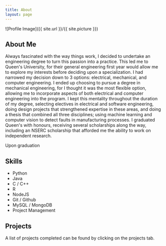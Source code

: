 ```yaml
---
title: About
layout: page
---
```

![Profile Image]({{ site.url }}/{{ site.picture }})

## About Me
Always fascinated with the way things work, I decided to undertake an engineering degree to turn this passion into a practice. This led me to Queen's University, for their general engineering first year would allow me to explore my interests before deciding upon a specialization. I had narrowed my decision down to 3 options: electrical, mechanical, and computer engineering. I ended up choosing to pursue a degree in mechanical engineering, for I thought it was the most flexible option, allowing me to incorporate aspects of both electrical and computer engineering into the program. I kept this mentality throughout the duration of my degree, selecting electives in electrical and software engineering, doing design projects that strengthened expertise in these areas, and doing a thesis that combined all three disciplines; using machine learning and computer vision to detect faults in manufacturing processes. I graduated Queen's with honours, receiving several scholarships along the way, including an NSERC scholarship that afforded me the ability to work on independent research.

Upon graduation

## Skills
<ul class="skill-list">
	<li>Python</li>
	<li>Java</li>
	<li>C / C++</li>
	<li>R</li>
	<li>NodeJS</li>
	<li>Git / Github</li>
	<li>MySQL / MongoDB</li>
	<li>Project Management</li>
</ul>

<h2>Projects</h2>

A list of projects completed can be found by clicking on the projects tab.
